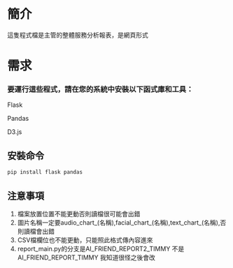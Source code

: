 # 簡介
這隻程式檔是主管的整體服務分析報表，是網頁形式
# 需求

### 要運行這些程式，請在您的系統中安裝以下函式庫和工具：

Flask

Pandas

D3.js


## 安裝命令

```sh
pip install flask pandas 
```

## 注意事項

1. 檔案放置位置不能更動否則讀檔很可能會出錯
2. 圖片名稱一定要audio_chart_(名稱),facial_chart_(名稱),text_chart_(名稱),否則讀檔會出錯
3. CSV檔欄位也不能更動，只能照此格式傳內容進來
5. report_main.py的分支是AI_FRIEND_REPORT2_TIMMY 不是 AI_FRIEND_REPORT_TIMMY 我知道很怪之後會改



